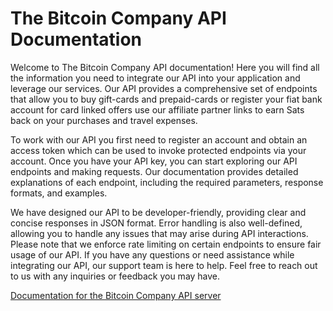 # The Bitcoin Company API Documentation

Welcome to The Bitcoin Company API documentation! Here you will find all the information you need to integrate our API 
into your application and leverage our services. Our API provides a comprehensive set of endpoints that allow you to buy 
gift-cards and prepaid-cards or register your fiat bank account for card linked offers use our affiliate partner links 
to earn Sats back on your purchases and travel expenses.

To work with our API you first need to register an account and obtain an access token which can be used to invoke 
protected endpoints via your account. Once you have your API key, you can start exploring our API endpoints and making 
requests. Our documentation provides detailed explanations of each endpoint, including the required parameters, response 
formats, and examples.

We have designed our API to be developer-friendly, providing clear and concise responses in JSON format. Error handling 
is also well-defined, allowing you to handle any issues that may arise during API interactions. Please note that we 
enforce rate limiting on certain endpoints to ensure fair usage of our API. If you have any questions or need assistance 
while integrating our API, our support team is here to help. Feel free to reach out to us with any inquiries or feedback 
you may have.

[Documentation for the Bitcoin Company API server](https://github.com/The-Bitcoin-Company/api-docs/wiki)
